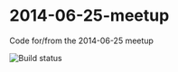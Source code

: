 2014-06-25-meetup
=================

Code for/from the 2014-06-25 meetup

![Build status](https://travis-ci.org/codecraftgroup/2014-06-25-meetup.svg?branch=master "Build status")
